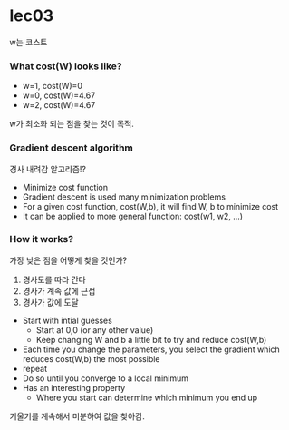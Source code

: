 # lec03
w는 코스트

### What cost(W) looks like?
- w=1, cost(W)=0
- w=0, cost(W)=4.67
- w=2, cost(W)=4.67

w가 최소화 되는 점을 찾는 것이 목적.

### Gradient descent algorithm
경사 내려감 알고리즘!?

- Minimize cost function
- Gradient descent is used many minimization problems
- For a given cost function, cost(W,b), it will find W, b to minimize cost
- It can be applied to more general function: cost(w1, w2, ...)

### How it works?
가장 낮은 점을 어떻게 찾을 것인가?

1. 경사도를 따라 간다
2. 경사가 계속 값에 근접
3. 경사가 값에 도달

- Start with intial guesses
    - Start at 0,0 (or any other value)
    - Keep changing W and b a little bit to try and reduce cost(W,b)
- Each time you change the parameters, you select the gradient which reduces cost(W,b) the most possible
- repeat
- Do so until you converge to a local minimum
- Has an interesting property
    - Where you start can determine which minimum you end up

기울기를 계속해서 미분하여 값을 찾아감.